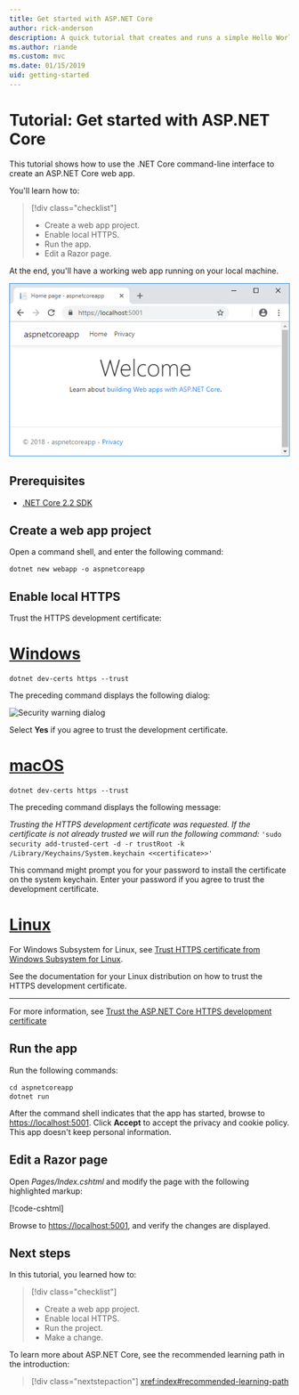 ```yaml
---
title: Get started with ASP.NET Core
author: rick-anderson
description: A quick tutorial that creates and runs a simple Hello World app using ASP.NET Core. 
ms.author: riande
ms.custom: mvc
ms.date: 01/15/2019
uid: getting-started
---
```

# Tutorial: Get started with ASP.NET Core

This tutorial shows how to use the .NET Core command-line interface to create an ASP.NET Core web app.

You'll learn how to:

> [!div class="checklist"]
> * Create a web app project.
> * Enable local HTTPS.
> * Run the app.
> * Edit a Razor page.

At the end, you'll have a working web app running on your local machine.

![Web app home page](_static/home-page.png)

## Prerequisites

* [.NET Core 2.2 SDK](https://www.microsoft.com/net/download/all)

## Create a web app project

Open a command shell, and enter the following command:

```console
dotnet new webapp -o aspnetcoreapp
```

## Enable local HTTPS

Trust the HTTPS development certificate:

# [Windows](#tab/windows)

```console
dotnet dev-certs https --trust
```

The preceding command displays the following dialog:

![Security warning dialog](~/getting-started/_static/cert.png)

Select **Yes** if you agree to trust the development certificate.

# [macOS](#tab/macos)

```console
dotnet dev-certs https --trust
```

The preceding command displays the following message:

*Trusting the HTTPS development certificate was requested. If the certificate is not already trusted we will run the following command:* `'sudo security add-trusted-cert -d -r trustRoot -k /Library/Keychains/System.keychain <<certificate>>'`

This command might prompt you for your password to install the certificate on the system keychain. Enter your password if you agree to trust the development certificate.

# [Linux](#tab/linux)

For Windows Subsystem for Linux, see [Trust HTTPS certificate from Windows Subsystem for Linux](xref:security/enforcing-ssl#wsl).

See the documentation for your Linux distribution on how to trust the HTTPS development certificate.

---

For more information, see [Trust the ASP.NET Core HTTPS development certificate](xref:security/enforcing-ssl#trust-the-aspnet-core-https-development-certificate-on-windows-and-macos)

## Run the app

Run the following commands:

```console
cd aspnetcoreapp
dotnet run
```

After the command shell indicates that the app has started, browse to [https://localhost:5001](https://localhost:5001). Click **Accept** to accept the privacy and cookie policy. This app doesn't keep personal information.

## Edit a Razor page

Open *Pages/Index.cshtml* and modify the page with the following highlighted markup:

[!code-cshtml[](sample/index.cshtml?highlight=9)]

Browse to [https://localhost:5001](https://localhost:5001), and verify the changes are displayed.

## Next steps

In this tutorial, you learned how to:

> [!div class="checklist"]
> * Create a web app project.
> * Enable local HTTPS.
> * Run the project.
> * Make a change.

To learn more about ASP.NET Core, see the recommended learning path in the introduction:

> [!div class="nextstepaction"]
> <xref:index#recommended-learning-path>
